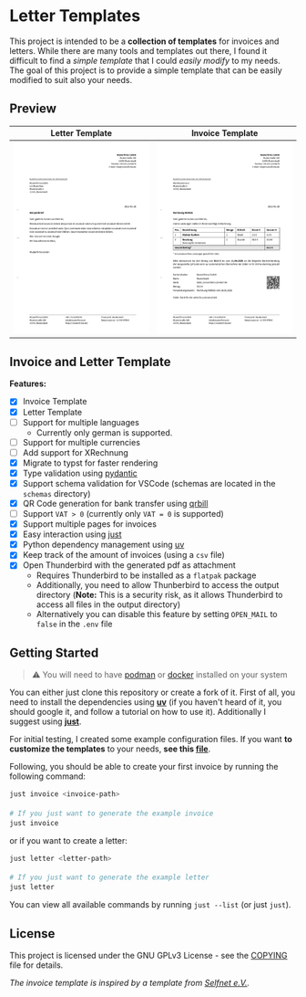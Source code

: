 # Letter Templates

This project is intended to be a **collection of templates** for invoices and letters. While there are many tools and templates out there, I found it difficult to find a _simple template_ that I could _easily modify_ to my needs. The goal of this project is to provide a simple template that can be easily modified to suit also your needs.

## Preview

| Letter Template                                                                | Invoice Template                                                                  |
| ------------------------------------------------------------------------------ | --------------------------------------------------------------------------------- |
| [![Letter Template](examples/letter.preview.png)](examples/letter.example.pdf) | [![Invoice Template](examples/invoice.preview.png)](examples/invoice.example.pdf) |

## Invoice and Letter Template

**Features:**

- [x] Invoice Template
- [x] Letter Template
- [ ] Support for multiple languages
  - Currently only german is supported.
- [ ] Support for multiple currencies
- [ ] Add support for XRechnung
- [x] Migrate to typst for faster rendering
- [x] Type validation using [pydantic](https://docs.pydantic.dev)
- [x] Support schema validation for VSCode (schemas are located in the `schemas` directory)
- [x] QR Code generation for bank transfer using [qrbill](https://ctan.org/pkg/qrbill)
- [ ] Support `VAT > 0` (currently only `VAT = 0` is supported)
- [x] Support multiple pages for invoices
- [x] Easy interaction using [just](https://just.systems/man/en/)
- [x] Python dependency management using [uv](https://docs.astral.sh/uv/)
- [x] Keep track of the amount of invoices (using a `csv` file)
- [x] Open Thunderbird with the generated pdf as attachment
  - Requires Thunderbird to be installed as a `flatpak` package
  - Additionally, you need to allow Thunberbird to access the output directory (**Note:** This is a security risk, as it allows Thunderbird to access all files in the output directory)
  - Alternatively you can disable this feature by setting `OPEN_MAIL` to `false` in the `.env` file

## Getting Started

> :warning: You will need to have [podman](https://podman.io) or [docker](https://www.docker.com) installed on your system

You can either just clone this repository or create a fork of it. First of all, you need to install the dependencies using **[uv](https://github.com/astral-sh/uv)** (if you haven't heard of it, you should google it, and follow a tutorial on how to use it). Additionally I suggest using **[just](https://just.systems/man/en/)**.

For initial testing, I created some example configuration files. If you want **to customize the templates** to your needs, **see this [file](examples/README.md)**.

Following, you should be able to create your first invoice by running the following command:

```bash
just invoice <invoice-path>

# If you just want to generate the example invoice
just invoice
```

or if you want to create a letter:

```bash
just letter <letter-path>

# If you just want to generate the example letter
just letter
```

You can view all available commands by running `just --list` (or just `just`).

## License

This project is licensed under the GNU GPLv3 License - see the [COPYING](COPYING) file for details.

_The invoice template is inspired by a template from [Selfnet e.V.](https://www.selfnet.de/)._
